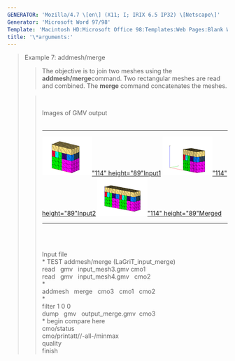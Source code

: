 ```yaml
---
GENERATOR: 'Mozilla/4.7 \[en\] (X11; I; IRIX 6.5 IP32) \[Netscape\]'
Generator: 'Microsoft Word 97/98'
Template: 'Macintosh HD:Microsoft Office 98:Templates:Web Pages:Blank Web Page'
title: '\*arguments:'
---
```


> Example 7: addmesh/merge
>
> > The objective is to join two meshes using the
> > **addmesh/merge**command.
> > Two rectangular meshes are read and combined. The **merge** command
> > concatenates the meshes.
>
> >  
> >
> > Images of GMV output\
> >  
> >
> >   ---------------------------------------------------------------------------------------------------------------------------------------------------------------- ---------------------------------------------------------------------------------------------------------------------------------------------------------------- ----------------------------------------------------------------------------------------------------------------------------------------------------------------
> >   [![](image/addmesh_merge/addmesh_mesh1_tn.gif)"114" height="89"](image/addmesh_merge/addmesh_mesh1.gif)[Input1](image/addmesh_merge/addmesh_mesh1.gif)   [![](image/addmesh_merge/addmesh_mesh2_tn.gif)"114" height="89"](image/addmesh_merge/addmesh_mesh2.gif)[Input2](image/addmesh_merge/addmesh_mesh2.gif)   [![](image/addmesh_merge/addmesh_mesh3_tn.gif)"114" height="89"](image/addmesh_merge/addmesh_mesh3.gif)[Merged](image/addmesh_merge/addmesh_mesh3.gif)
> >   ---------------------------------------------------------------------------------------------------------------------------------------------------------------- ---------------------------------------------------------------------------------------------------------------------------------------------------------------- ----------------------------------------------------------------------------------------------------------------------------------------------------------------
> >
> > \
> >  
> >
> > Input file\
> > \* TEST addmesh/merge (LaGriT\_input\_merge)\
> > read   gmv   input\_mesh3.gmv cmo1\
> > read   gmv   input\_mesh4.gmv   cmo2\
> > \*\
> > addmesh   merge   cmo3   cmo1   cmo2\
> > \*\
> > filter 1 0 0\
> > dump   gmv   output\_merge.gmv  cmo3\
> > \* begin compare here\
> > cmo/status\
> > cmo/printatt//-all-/minmax\
> > quality\
> > finish
